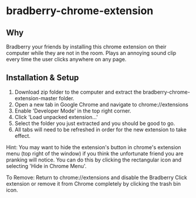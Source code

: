 # bradberry-chrome-extension

## Why
Bradberry your friends by installing this chrome extension on their computer while they are not in the room.
Plays an annoying sound clip every time the user clicks anywhere on any page.

## Installation & Setup
1. Download zip folder to the computer and extract the bradberry-chrome-extension-master folder.
2. Open a new tab in Google Chrome and navigate to chrome://extensions
3. Enable 'Developer Mode' in the top right corner.
4. Click 'Load unpacked extension...'
5. Select the folder you just extracted and you should be good to go.
6. All tabs will need to be refreshed in order for the new extension to take effect.

Hint: You may want to hide the extension's button in chrome's extension menu (top right of the window) if you think the unfortunate friend you are pranking will notice. You can do this by clicking the rectangular icon and selecting 'Hide in Chrome Menu'.

To Remove: Return to chrome://extensions and disable the Bradberry Click extension or remove it from Chrome completely by clicking the trash bin icon.

